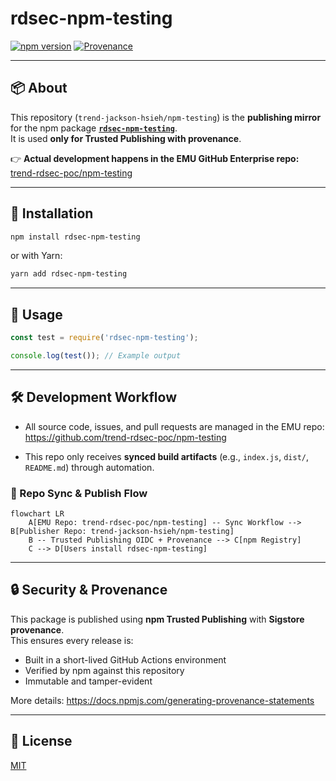 # rdsec-npm-testing

[![npm version](https://img.shields.io/npm/v/rdsec-npm-testing.svg)](https://www.npmjs.com/package/rdsec-npm-testing)
[![Provenance](https://img.shields.io/badge/provenance-enabled-brightgreen)](https://docs.npmjs.com/generating-provenance-statements)

---

## 📦 About

This repository (`trend-jackson-hsieh/npm-testing`) is the **publishing mirror** for the npm package **[`rdsec-npm-testing`](https://www.npmjs.com/package/rdsec-npm-testing)**.  
It is used **only for Trusted Publishing with provenance**.

👉 **Actual development happens in the EMU GitHub Enterprise repo:**  
[trend-rdsec-poc/npm-testing](https://github.com/trend-rdsec-poc/npm-testing)

---

## 🚀 Installation

```bash
npm install rdsec-npm-testing
```

or with Yarn:

```bash
yarn add rdsec-npm-testing
```

---

## 🔧 Usage

```js
const test = require('rdsec-npm-testing');

console.log(test()); // Example output
```

---

## 🛠 Development Workflow

- All source code, issues, and pull requests are managed in the EMU repo:  
  https://github.com/trend-rdsec-poc/npm-testing

- This repo only receives **synced build artifacts** (e.g., `index.js`, `dist/`, `README.md`) through automation.

### 🔄 Repo Sync & Publish Flow

```mermaid
flowchart LR
    A[EMU Repo: trend-rdsec-poc/npm-testing] -- Sync Workflow --> B[Publisher Repo: trend-jackson-hsieh/npm-testing]
    B -- Trusted Publishing OIDC + Provenance --> C[npm Registry]
    C --> D[Users install rdsec-npm-testing]
```

---

## 🔒 Security & Provenance

This package is published using **npm Trusted Publishing** with **Sigstore provenance**.  
This ensures every release is:

- Built in a short-lived GitHub Actions environment  
- Verified by npm against this repository  
- Immutable and tamper-evident

More details: https://docs.npmjs.com/generating-provenance-statements

---

## 📜 License

[MIT](./LICENSE)

